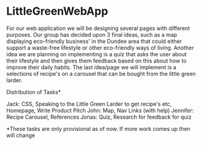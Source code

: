 # LittleGreenWebApp

For our web application we will be designing several pages with different purposes.
Our group has decided upon 3 final ideas, such as a map displaying eco-friendly business'
in the Dundee area that could either support a waste-free lifestyle or other eco-friendly
ways of living. Another idea we are planning on implementing is a quiz that asks the user
about their lifestyle and then gives them feedback based on this about how to improve their
daily habits. The last idea/page we will implement is a selections of recipe's on a carousel
that can be bought from the little green larder.

Distribution of Tasks*

Jack: CSS, Speaking to the Little Green Larder to get recipe's etc, Homepage, Write Product Pitch
John: Map, Nav Links (with help)
Jennifer: Recipe Carousel, References
Jonas: Quiz, Research for feedback for quiz

*These tasks are only provisional as of now. If more work comes up then will change
